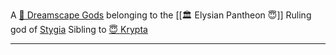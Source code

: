 A [🛐 Dreamscape Gods](🛐%20Dreamscape%20Gods.md) belonging to the [[🏛 Elysian Pantheon 😇]]
Ruling god of [Stygia](Stygia)
Sibling to [😇 Krypta](😇%20Krypta.md)

---

